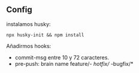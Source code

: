 ## Config

instalamos husky:

```shell
npx husky-init && npm install
```

Añadirmos hooks:

- commit-msg entre 10 y 72 caracteres.
- pre-push: brain name feature/_- hotfix/_ -bugfix/\*
